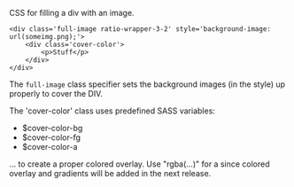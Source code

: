 CSS for filling a div with an image.

```
<div class='full-image ratio-wrapper-3-2' style='background-image: url(someimg.png);'>
	<div class='cover-color'>
		<p>Stuff</p>
	</div>
</div>
```

The `full-image` class specifier sets the background images (in the style) up properly to cover the DIV.

The 'cover-color' class uses predefined SASS variables:

- $cover-color-bg
- $cover-color-fg
- $cover-color-a

... to create a proper colored overlay. Use "rgba(...)" for a since colored overlay and gradients will 
be added in the next release.

